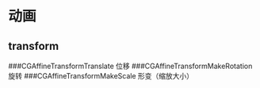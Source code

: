# 动画
## transform
###CGAffineTransformTranslate 位移
###CGAffineTransformMakeRotation 旋转
###CGAffineTransformMakeScale 形变（缩放大小）